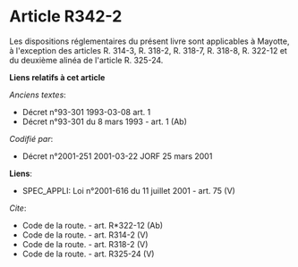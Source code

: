 # Article R342-2

Les dispositions réglementaires du présent livre sont applicables à Mayotte, à l'exception des articles R. 314-3, 
R. 318-2, R. 318-7, R. 318-8, R. 322-12 et du deuxième alinéa de l'article R. 325-24.

**Liens relatifs à cet article**

_Anciens textes_:

  - Décret n°93-301 1993-03-08 art. 1
  - Décret n°93-301 du 8 mars 1993 - art. 1 (Ab)

_Codifié par_:

  - Décret n°2001-251 2001-03-22 JORF 25 mars 2001

**Liens**:

  - SPEC_APPLI: Loi n°2001-616 du 11 juillet 2001 - art. 75 (V)

_Cite_:

  - Code de la route. - art. R*322-12 (Ab)
  - Code de la route. - art. R314-2 (V)
  - Code de la route. - art. R318-2 (V)
  - Code de la route. - art. R325-24 (V)
